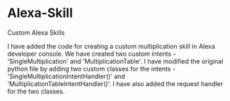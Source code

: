 # Alexa-Skill
Custom Alexa Skills

I have added the code for creating a custom multiplication skill in Alexa developer console. We have created two custom intents - 'SingleMultiplication' and 'MultiplicationTable'. I have modified the original python file by adding two custom classes for the intents - 'SingleMultiplicationIntentHandler()' and 'MultiplicationTableIntentHandler()'. I have also added the request handler for the two classes.
